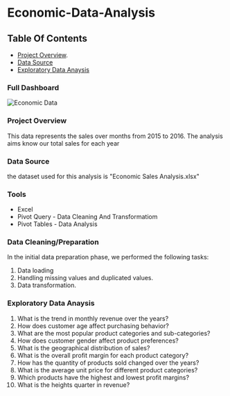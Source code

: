 # Economic-Data-Analysis

## Table Of Contents
- [Project Overview](#project-overview).
- [Data Source](#data-source)
- [Exploratory Data Anaysis](#exploratory-data-analysis)

### Full Dashboard

![Economic Data](https://github.com/user-attachments/assets/688823a2-8cb3-4024-8a5e-444cc1c295a7)


### Project Overview

This data represents the sales over months from 2015 to 2016.
The analysis aims know our total sales for each year 

### Data Source
the dataset used for this analysis is "Economic Sales Analysis.xlsx"

### Tools
- Excel 
-  Pivot Query - Data Cleaning And Transformatiom
- Pivot Tables - Data Analysis


### Data Cleaning/Preparation
In the initial data preparation phase, we performed the following tasks:
1. Data loading 
2. Handling missing values and duplicated values.
3. Data transformation.

### Exploratory Data Anaysis
1. What is the trend in monthly revenue over the years?
2. How does customer age affect purchasing behavior?
3. What are the most popular product categories and sub-categories?
4. How does customer gender affect product preferences?
5. What is the geographical distribution of sales?
6. What is the overall profit margin for each product category?
7. How has the quantity of products sold changed over the years?
8. What is the average unit price for different product categories?
9. Which products have the highest and lowest profit margins?
10. What is the heights quarter in revenue?





